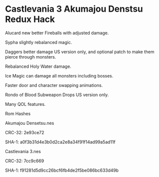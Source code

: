# Castlevania 3 Akumajou Denstsu Redux Hack

Alucard new better Fireballs with adjusted damage.

Sypha slightly rebalanced magic.

Daggers better damage US version only, and optional patch to make them pierce through monsters.

Rebalanced Holy Water damage.

Ice Magic can damage all monsters including bosses.

Faster door and character swapping animations.

Rondo of Blood Subweapon Drops US version only.

Many QOL features.

Rom Hashes

Akumajou Densetsu.nes

CRC-32: 2e93ce72

SHA-1: a0f3b31d4e3b0d2ca2e8a34f91f14ad99a5ad11f

Castlevania 3.nes

CRC-32: 7cc9c669

SHA-1: f91281d5d9cc26bcf6fb4de2f5be086bc633d49b







